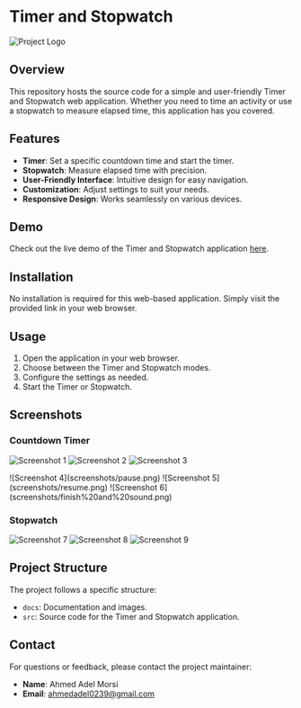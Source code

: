# Timer and Stopwatch

![Project Logo](/stopwatch.png)

## Overview

This repository hosts the source code for a simple and user-friendly Timer and Stopwatch web application. Whether you need to time an activity or use a stopwatch to measure elapsed time, this application has you covered.

## Features

- **Timer**: Set a specific countdown time and start the timer.
- **Stopwatch**: Measure elapsed time with precision.
- **User-Friendly Interface**: Intuitive design for easy navigation.
- **Customization**: Adjust settings to suit your needs.
- **Responsive Design**: Works seamlessly on various devices.

## Demo

Check out the live demo of the Timer and Stopwatch application [here](https://ahmed-adel-morsi.github.io/Timer-and-Stopwatch/).

## Installation

No installation is required for this web-based application. Simply visit the provided link in your web browser.

## Usage

1. Open the application in your web browser.
2. Choose between the Timer and Stopwatch modes.
3. Configure the settings as needed.
4. Start the Timer or Stopwatch.

## Screenshots

### Countdown Timer

![Screenshot 1](screenshots/timer%20page.png)
![Screenshot 2](screenshots/add%20your%20own%20presets.png)
![Screenshot 3](screenshots/Apply%20or%20Remove%20Any%20Added%20Preset.png)

<div style="display:flex; justify-content:space-between;">
![Screenshot 4](screenshots/pause.png)
![Screenshot 5](screenshots/resume.png)
![Screenshot 6](screenshots/finish%20and%20sound.png)
</div>

### Stopwatch

![Screenshot 7](screenshots/stopwatch.png)
![Screenshot 8](screenshots/pause%20sw.png)
![Screenshot 9](screenshots/resume%20sw.png)

## Project Structure

The project follows a specific structure:

- `docs`: Documentation and images.
- `src`: Source code for the Timer and Stopwatch application.

## Contact

For questions or feedback, please contact the project maintainer:

- **Name**: Ahmed Adel Morsi
- **Email**: ahmedadel0239@gmail.com
